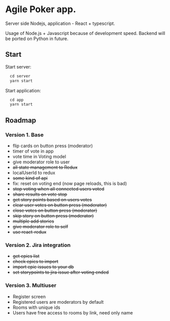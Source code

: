 # Agile Poker app.

Server side Nodejs, application - React + typescript.

Usage of Node.js + Javascript because of development speed. Backend will be ported on Python in future.

## Start

Start server:

```javascript
  cd server
  yarn start
```

Start application:

```javascript
  cd app
  yarn start
```

## Roadmap

### Version 1. Base
* flip cards on button press (moderator)
* timer of vote in app
* vote time in Voting model
* give moderator role to user
* ~~all state management to Redux~~
* localUserId to redux
* ~~some kind of api~~
* fix: reset on voting end (now page reloads, this is bad)
* ~~stop voting when all connected users voted~~
* ~~share results on vote stop~~
* ~~get story points based on users votes~~
* ~~clear user votes on button press (moderator)~~
* ~~close votes on button press (moderator)~~
* ~~skip story on button press (moderator)~~
* ~~multiple add stories~~
* ~~give moderator role to self~~
* ~~use react-redux~~

### Version 2. Jira integration
* ~~get epics list~~
* ~~check epics to import~~
* ~~import epic issues to your db~~
* ~~set storypoints to jira issue after voting ended~~

### Version 3. Multiuser
* Register screen
* Registered users are moderators by default
* Rooms with unique ids
* Users have free access to rooms by link, need only name